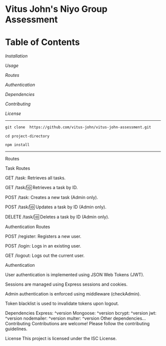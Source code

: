 <h1> Vitus John's Niyo Group Assessment</h1>

<h1>Table of Contents</h1>

<i>Installation</i>

<i>Usage</i>

<i>Routes</i>

<i>Authentication</i>

<i>Dependencies</i>

<i>Contributing</i>

<i>License</i>
<hr>

 ```markdown
git clone  https://github.com/vitus-john/vitus-john-assessment.git
```

```
cd project-directory

npm install
```
<hr>

Routes

Task Routes

GET /task: Retrieves all tasks.

GET /task/:id: Retrieves a task by ID.

POST /task: Creates a new task (Admin only).

POST /task/:id: Updates a task by ID (Admin only).

DELETE /task/:id: Deletes a task by ID (Admin only).

Authentication Routes

POST /register: Registers a new user.

POST /login: Logs in an existing user.

GET /logout: Logs out the current user.

Authentication

User authentication is implemented using JSON Web Tokens (JWT).

Sessions are managed using Express sessions and cookies.

Admin authentication is enforced using middleware (checkAdmin).

Token blacklist is used to invalidate tokens upon logout.

Dependencies
Express: ^version
Mongoose: ^version
bcrypt: ^version
jwt: ^version
nodemailer: ^version
multer: ^version
Other dependencies...
Contributing
Contributions are welcome! Please follow the contributing guidelines.

License
This project is licensed under the ISC License.

